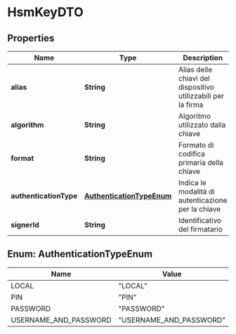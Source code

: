 
# HsmKeyDTO

## Properties
Name | Type | Description | Notes
------------ | ------------- | ------------- | -------------
**alias** | **String** | Alias delle chiavi del dispositivo utilizzabili per la firma |  [optional]
**algorithm** | **String** | Algoritmo utilizzato dalla chiave |  [optional]
**format** | **String** | Formato di codifica primaria della chiave |  [optional]
**authenticationType** | [**AuthenticationTypeEnum**](#AuthenticationTypeEnum) | Indica le modalità di autenticazione per la chiave |  [optional]
**signerId** | **String** | Identificativo del firmatario |  [optional]


<a name="AuthenticationTypeEnum"></a>
## Enum: AuthenticationTypeEnum
Name | Value
---- | -----
LOCAL | &quot;LOCAL&quot;
PIN | &quot;PIN&quot;
PASSWORD | &quot;PASSWORD&quot;
USERNAME_AND_PASSWORD | &quot;USERNAME_AND_PASSWORD&quot;



